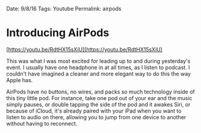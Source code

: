 Date: 9/8/16
Tags: Youtube
Permalink: airpods

# Introducing AirPods

[https://youtu.be/RdtHX15sXiU](https://youtu.be/RdtHX15sXiU)

This was what I was most excited for leading up to and during yesterday's event. I usually have one headphone in at all times, as I listen to podcast. I couldn't have imagined a cleaner and more elegant way to do this the way Apple has.

AirPods have no buttons, no wires, and packs so much technology inside of this tiny little pod. For instance, take one pod out of your ear and the music simply pauses, or double tapping the side of the pod and it awakes Siri, or because of iCloud, it's already paired with your iPad when you want to listen to audio on there, allowing you to jump from one device to another without having to reconnect.
